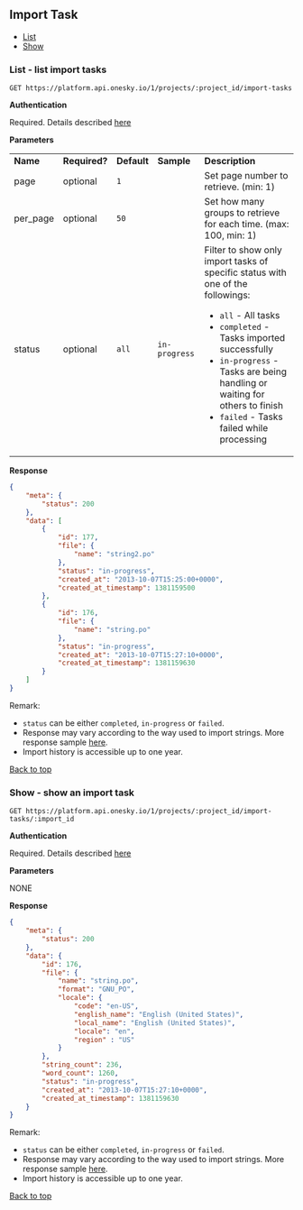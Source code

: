 ## Import Task
- [List](#list---list-import-tasks)
- [Show](#show---show-an-import-task)


### List - list import tasks

    GET https://platform.api.onesky.io/1/projects/:project_id/import-tasks

**Authentication**

Required. Details described [here](/README.md#authentication)

**Parameters**

<table>
    <tr>
        <td><strong>Name</strong></td>
        <td><strong>Required?</strong></td>
        <td><strong>Default</strong></td>
        <td><strong>Sample</strong></td>
        <td><strong>Description</strong></td>
    </tr>
    <tr>
        <td>page</td>
        <td>optional</td>
        <td><code>1</code></td>
        <td></td>
        <td>Set page number to retrieve. (min: 1)</td>
    </tr>
    <tr>
        <td>per_page</td>
        <td>optional</td>
        <td><code>50</code></td>
        <td></td>
        <td>Set how many groups to retrieve for each time. (max: 100, min: 1)</td>
    </tr>
    <tr>
        <td>status</td>
        <td>optional</td>
        <td><code>all</code></td>
        <td><code>in-progress</code></td>
        <td>
            Filter to show only import tasks of specific status with one of the followings:
            <ul>
                <li><code>all</code> - All tasks</li>
                <li><code>completed</code> - Tasks imported successfully</li>
                <li><code>in-progress</code> - Tasks are being handling or waiting for others to finish</li>
                <li><code>failed</code> - Tasks failed while processing</li>
            </ul>
        </td>
    </tr>
</table>

**Response**

``` json
{
    "meta": {
        "status": 200
    },
    "data": [
        {
            "id": 177,
            "file": {
                "name": "string2.po"
            },
            "status": "in-progress",
            "created_at": "2013-10-07T15:25:00+0000",
            "created_at_timestamp": 1381159500
        },
        {
            "id": 176,
            "file": {
                "name": "string.po"
            },
            "status": "in-progress",
            "created_at": "2013-10-07T15:27:10+0000",
            "created_at_timestamp": 1381159630
        }
    ]
}
```
Remark:
- `status` can be either `completed`, `in-progress` or `failed`.
- Response may vary according to the way used to import strings. More response sample [here](/reference/import_tasks_response_samples.md#list---list-import-tasks).
- Import history is accessible up to one year.

[Back to top](#import-task)

### Show - show an import task

    GET https://platform.api.onesky.io/1/projects/:project_id/import-tasks/:import_id

**Authentication**

Required. Details described [here](/README.md#authentication)

**Parameters**

NONE

**Response**

``` json
{
    "meta": {
        "status": 200
    },
    "data": {
        "id": 176,
        "file": {
            "name": "string.po",
            "format": "GNU_PO",
            "locale": {
                "code": "en-US",
                "english_name": "English (United States)",
                "local_name": "English (United States)",
                "locale": "en",
                "region" : "US"
            }
        },
        "string_count": 236,
        "word_count": 1260,
        "status": "in-progress",
        "created_at": "2013-10-07T15:27:10+0000",
        "created_at_timestamp": 1381159630
    }
}
```
Remark:
- `status` can be either `completed`, `in-progress` or `failed`.
- Response may vary according to the way used to import strings. More response sample [here](/reference/import_tasks_response_samples.md#show---show-an-import-task).
- Import history is accessible up to one year.

[Back to top](#import-task)
